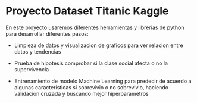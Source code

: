 # Proyecto Dataset Titanic Kaggle

En este proyecto usaremos diferentes herramientas y librerias de python para desarrollar diferentes pasos:

* Limpieza de datos y visualizacion de graficos para ver relacion entre datos y tendencias

* Prueba de hipotesis comprobar si la clase social afecta o no la supervivencia 

* Entrenamiento de modelo Machine Learning para predecir de acuerdo a algunas caracteristicas si sobrevivio o no sobrevivio, haciendo validacion cruzada y buscando mejor hiperparametros

